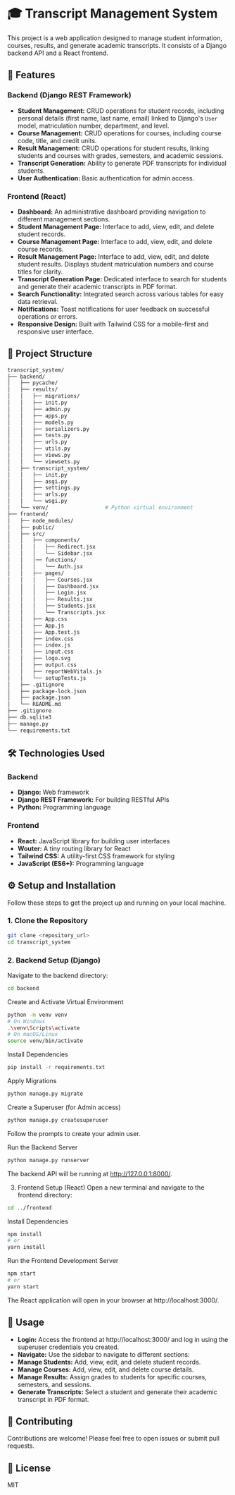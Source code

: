 # 🎓 Transcript Management System

This project is a web application designed to manage student information, courses, results, and generate academic transcripts. It consists of a Django backend API and a React frontend.

## 🚀 Features

### Backend (Django REST Framework)
* **Student Management:** CRUD operations for student records, including personal details (first name, last name, email) linked to Django's `User` model, matriculation number, department, and level.
* **Course Management:** CRUD operations for courses, including course code, title, and credit units.
* **Result Management:** CRUD operations for student results, linking students and courses with grades, semesters, and academic sessions.
* **Transcript Generation:** Ability to generate PDF transcripts for individual students.
* **User Authentication:** Basic authentication for admin access.

### Frontend (React)
* **Dashboard:** An administrative dashboard providing navigation to different management sections.
* **Student Management Page:** Interface to add, view, edit, and delete student records.
* **Course Management Page:** Interface to add, view, edit, and delete course records.
* **Result Management Page:** Interface to add, view, edit, and delete student results. Displays student matriculation numbers and course titles for clarity.
* **Transcript Generation Page:** Dedicated interface to search for students and generate their academic transcripts in PDF format.
* **Search Functionality:** Integrated search across various tables for easy data retrieval.
* **Notifications:** Toast notifications for user feedback on successful operations or errors.
* **Responsive Design:** Built with Tailwind CSS for a mobile-first and responsive user interface.

## 📁 Project Structure

```bash
transcript_system/
├── backend/
│   ├── pycache/
│   ├── results/
│   │   ├── migrations/
│   │   ├── init.py
│   │   ├── admin.py
│   │   ├── apps.py
│   │   ├── models.py
│   │   ├── serializers.py
│   │   ├── tests.py
│   │   ├── urls.py
│   │   ├── utils.py
│   │   ├── views.py
│   │   └── viewsets.py
│   ├── transcript_system/
│   │   ├── init.py
│   │   ├── asgi.py
│   │   ├── settings.py
│   │   ├── urls.py
│   │   └── wsgi.py
│   └── venv/                  # Python virtual environment
├── frontend/
│   ├── node_modules/
│   ├── public/
│   ├── src/
│   │   ├── components/
│   │   │   ├── Redirect.jsx
│   │   │   └── Sidebar.jsx
│   │   │── functions/
│   │   │   └── Auth.jsx
│   │   ├── pages/
│   │   │   ├── Courses.jsx
│   │   │   ├── Dashboard.jsx
│   │   │   ├── Login.jsx
│   │   │   ├── Results.jsx
│   │   │   ├── Students.jsx
│   │   │   └── Transcripts.jsx
│   │   ├── App.css
│   │   ├── App.js
│   │   ├── App.test.js
│   │   ├── index.css
│   │   ├── index.js
│   │   ├── input.css
│   │   ├── logo.svg
│   │   ├── output.css
│   │   ├── reportWebVitals.js
│   │   └── setupTests.js
│   ├── .gitignore
│   ├── package-lock.json
│   ├── package.json
│   └── README.md
├── .gitignore
├── db.sqlite3
├── manage.py
└── requirements.txt
```

## 🛠️ Technologies Used

### Backend
* **Django:** Web framework
* **Django REST Framework:** For building RESTful APIs
* **Python:** Programming language

### Frontend
* **React:** JavaScript library for building user interfaces
* **Wouter:** A tiny routing library for React
* **Tailwind CSS:** A utility-first CSS framework for styling
* **JavaScript (ES6+):** Programming language

## ⚙️ Setup and Installation

Follow these steps to get the project up and running on your local machine.

### 1. Clone the Repository

```bash
git clone <repository_url>
cd transcript_system
```

### 2. Backend Setup (Django)
Navigate to the backend directory:

```bash
cd backend
```

Create and Activate Virtual Environment

```bash
python -m venv venv
# On Windows
.\venv\Scripts\activate
# On macOS/Linux
source venv/bin/activate
```

Install Dependencies

```bash
pip install -r requirements.txt
```

Apply Migrations

```bash
python manage.py migrate
```

Create a Superuser (for Admin access)

```bash
python manage.py createsuperuser
```

Follow the prompts to create your admin user.

Run the Backend Server

```bash
python manage.py runserver
```

The backend API will be running at http://127.0.0.1:8000/.

3. Frontend Setup (React)
Open a new terminal and navigate to the frontend directory:

```bash
cd ../frontend
```

Install Dependencies

```bash
npm install
# or
yarn install
```

Run the Frontend Development Server

```bash
npm start
# or
yarn start
```

The React application will open in your browser at http://localhost:3000/.

## 🔑 Usage
* **Login:** Access the frontend at http://localhost:3000/ and log in using the superuser credentials you created.
* **Navigate:** Use the sidebar to navigate to different sections:
* **Manage Students:** Add, view, edit, and delete student records.
* **Manage Courses:** Add, view, edit, and delete course details.
* **Manage Results:** Assign grades to students for specific courses, semesters, and sessions.
* **Generate Transcripts:** Select a student and generate their academic transcript in PDF format.

## 🤝 Contributing
Contributions are welcome! Please feel free to open issues or submit pull requests.

## 📄 License
MIT